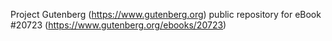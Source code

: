 Project Gutenberg (https://www.gutenberg.org) public repository for eBook #20723 (https://www.gutenberg.org/ebooks/20723)
